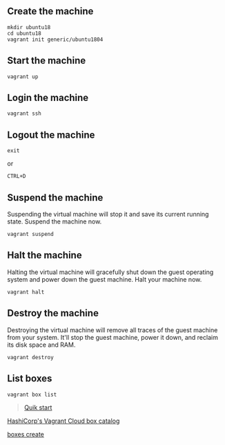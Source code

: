 ## Create the machine
```
mkdir ubuntu18
cd ubuntu18
vagrant init generic/ubuntu1804
```

## Start the machine
```
vagrant up
```

## Login the machine
```
vagrant ssh
```


## Logout the machine
```
exit
```
or
```
CTRL+D
```


## Suspend the machine

Suspending the virtual machine will stop it and save its current running state. Suspend the machine now.
```
vagrant suspend
```

## Halt the machine
Halting the virtual machine will gracefully shut down the guest operating system and power down the guest machine. Halt your machine now.
```
vagrant halt
```


## Destroy the machine

Destroying the virtual machine will remove all traces of the guest machine from your system. It'll stop the guest machine, power it down, and reclaim its disk space and RAM.
```
vagrant destroy
```

## List boxes
```
vagrant box list
```


> [Quik start](https://learn.hashicorp.com/tutorials/vagrant/getting-started-project-setup?in=vagrant/getting-started)

[HashiCorp's Vagrant Cloud box catalog](https://app.vagrantup.com/boxes/search)

[boxes create](https://www.vagrantup.com/vagrant-cloud/boxes/create)
